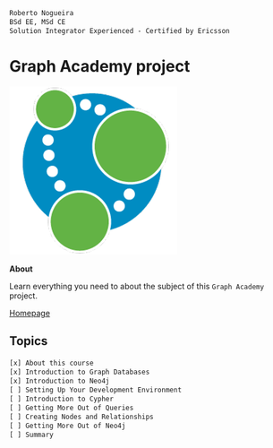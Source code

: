 ```
Roberto Nogueira  
BSd EE, MSd CE
Solution Integrator Experienced - Certified by Ericsson
```
# Graph Academy project

![graphacademy image](images/graphacademy.png)

**About**

Learn everything you need to about the subject of this `Graph Academy` project.

[Homepage](https://neo4j.com/graphacademy)

## Topics
```
[x] About this course
[x] Introduction to Graph Databases
[x] Introduction to Neo4j
[ ] Setting Up Your Development Environment
[ ] Introduction to Cypher
[ ] Getting More Out of Queries
[ ] Creating Nodes and Relationships
[ ] Getting More Out of Neo4j
[ ] Summary
```

